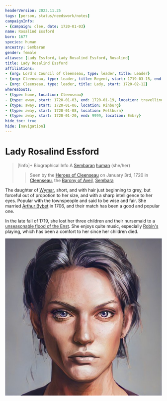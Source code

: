 ```yaml
---
headerVersion: 2023.11.25
tags: [person, status/needswork/notes]
campaignInfo:
- {campaign: clee, date: 1720-01-03}
name: Rosalind Essford
born: 1677
species: human
ancestry: Sembaran
gender: female
aliases: [Lady Essford, Lady Rosalind Essford, Rosalind]
title: Lady Rosalind Essford
affiliations:
- {org: Lord's Council of Cleenseau, type: leader, title: Leader}
- {org: Cleenseau, type: leader, title: Regent, start: 1719-03-15, end: 1720-02-11}
- {org: Cleenseau, type: leader, title: Lady, start: 1720-02-12}
whereabouts:
- {type: home, location: Cleenseau}
- {type: away, start: 1720-01-03, end: 1720-01-19, location: travelling to Embry}
- {type: away, start: 1720-01-06, location: Rinburg}
- {type: away, start: 1720-01-08, location: Fellburn}
- {type: away, start: 1720-01-20, end: 9999, location: Embry}
hide_toc: true
hide: [navigation]
---
```

# Lady Rosalind Essford
>[!info]+ Biographical Info
> A [Sembaran](<../../gazetteer/greater-sembara/sembara/sembara.md>) [human](<../../species/humans/humans.md>) (she/her)
> 
> 
>> 
>>  Seen by the [Heroes of Cleenseau](<../pcs/cleenseau/heroes-of-cleenseau.md>) on January 3rd, 1720 in [Cleenseau](<../../gazetteer/greater-sembara/sembara/barony-of-aveil/cleenseau-region/cleenseau/cleenseau.md>), the [Barony of Aveil](<../../gazetteer/greater-sembara/sembara/barony-of-aveil/barony-of-aveil.md>), [Sembara](<../../gazetteer/greater-sembara/sembara/sembara.md>) 

The daughter of [Wymar](<./wymar-essford.md>), short, and with hair just beginning to grey, but forceful out of propotion to her size, and with a sharp intelligence to her eyes. Popular with the townspeople and said to be wise and fair. She married [Arthur Bybet](<./arthur-bybet.md>) in 1706, and their match has been a good and popular one. 

In the late fall of 1719, she lost her three children and their nursemaid to a [unseasonable flood of the Enst](<../../events/1700s/1719/10/tragic-flood-of-the-river-enst.md>). 
She enjoys quite music, especially [Robin's](<../pcs/cleenseau/robin-of-abenfyrd.md>) playing, which has been a comfort to her since her children died. 

![Lady Rosalind Essford](../../assets/lady-rosalind-essford.png)




